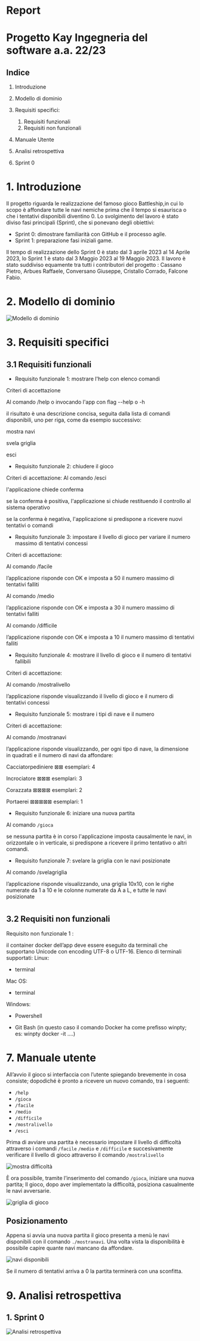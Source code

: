 # Report
# Progetto Kay Ingegneria del software a.a. 22/23
## Indice
1. Introduzione
2. Modello di dominio
3. Requisiti specifici:
   1. Requisiti funzionali
   2. Requisiti non funzionali

7. Manuale Utente
9. Analisi retrospettiva

  1. Sprint 0


# 1. Introduzione

Il progetto riguarda le realizzazione del famoso gioco Battleship,in cui lo scopo è affondare tutte le navi nemiche prima che il tempo si esaurisca o che i tentativi disponibili diventino 0. 
Lo svolgimento del lavoro è stato diviso fasi principali (Sprint), che si ponevano degli obiettivi:

- Sprint 0: dimostrare familiarità con GitHub e il processo agile.
- Sprint 1: preparazione fasi iniziali game.


Il tempo di realizzazione dello Sprint 0 è stato dal 3 aprile 2023 al 14 Aprile 2023, lo Sprint 1 è stato dal 3 Maggio 2023 al 19 Maggio 2023.
Il lavoro è stato suddiviso equamente tra tutti i contributori del progetto :
Cassano Pietro, Arbues Raffaele, Conversano Giuseppe, Cristallo Corrado, Falcone Fabio.

# 2. Modello di dominio
![Modello di dominio](./img/dominio.png)

# 3. Requisiti specifici
## 3.1 Requisiti funzionali

- Requisito funzionale 1:
 mostrare l'help con elenco comandi 

Criteri di accettazione 

Al comando /help o invocando l'app con flag --help o -h 

il risultato è una descrizione concisa, seguita dalla lista di comandi disponibili, uno per riga, come da esempio successivo: 

mostra navi	 

svela griglia 

esci 



- Requisito funzionale 2:
 chiudere il gioco 

Criteri di accettazione: 
Al comando /esci 

l'applicazione chiede conferma  

se la conferma è positiva, l'applicazione si chiude restituendo il controllo al sistema operativo 

se la conferma è negativa, l'applicazione si predispone a ricevere nuovi tentativi o comandi 

- Requisito funzionale 3:
 impostare il livello di gioco per variare il numero massimo di tentativi concessi 

Criteri di accettazione:

Al comando /facile  

l’applicazione risponde con OK e imposta a 50 il numero massimo di tentativi falliti 

 

Al comando /medio  

l’applicazione risponde con OK e imposta a 30 il numero massimo di tentativi falliti 

 

Al comando /difficile  

l’applicazione risponde con OK e imposta a 10 il numero massimo di tentativi falliti 

- Requisito funzionale 4:
 mostrare il livello di gioco e il numero di tentativi fallibili  

Criteri di accettazione: 

Al comando /mostralivello  

l’applicazione risponde visualizzando il livello di gioco e il numero di tentativi concessi 

- Requisito funzionale 5:
 mostrare i tipi di nave e il numero  

Criteri di accettazione: 

Al comando /mostranavi  

l’applicazione risponde visualizzando, per ogni tipo di nave, la dimensione in quadrati e il numero di navi da affondare: 

Cacciatorpediniere 	⊠⊠ 		esemplari: 4 

Incrociatore 		⊠⊠⊠ 		esemplari: 3  

Corazzata 		⊠⊠⊠⊠ 	esemplari: 2  

Portaerei  		⊠⊠⊠⊠⊠ 	esemplari: 1  

- Requisito funzionale 6:
iniziare una nuova partita 

 

Al comando `/gioca` 

se nessuna partita è in corso l'applicazione imposta causalmente le navi, in orizzontale o in verticale, si predispone a ricevere il primo tentativo o altri comandi. 

- Requisito funzionale 7:
 svelare la griglia con le navi posizionate 

 

Al comando /svelagriglia  

l’applicazione risponde visualizzando, una griglia 10x10, con le righe numerate da 1 a 10 e le colonne numerate da A a L, e tutte le navi posizionate   
#

## 3.2 Requisiti non funzionali
Requisito non funzionale 1 : 

il container docker dell’app deve essere eseguito da terminali che supportano Unicode con encoding UTF-8 o UTF-16.
Elenco di terminali supportati:
Linux:

- terminal

Mac OS:

- terminal

Windows:

- Powershell

- Git Bash (in questo caso il comando Docker ha come prefisso winpty; es: winpty docker -it ....)



# 7. Manuale utente
All’avvio il gioco si interfaccia con l’utente spiegando brevemente in cosa consiste; dopodiché è pronto a ricevere un nuovo comando, tra i seguenti:
- `/help`
- `/gioca`
- `/facile`
- `/medio`
- `/difficile`
- `/mostralivello`
- `/esci`

Prima di avviare una partita è necessario impostare il livello di difficoltà attraverso i comandi `/facile`
`/medio` e `/difficile` e succesivamente verificare il livello di gioco attraverso il comando
 `/mostralivello`

![mostra difficoltà](./img/mostradiff.png)

È ora possibile, tramite l’inserimento del comando `/gioca`, iniziare una nuova partita;
Il gioco, dopo aver implementato la difficoltà, posiziona casualmente le navi avversarie. 

![griglia di gioco](./img/gigliagioco.png)

## Posizionamento
Appena si avvia una nuova partita il gioco presenta a menù le navi disponibili con il comando `./mostranavi`.
Una volta vista la disponibilità è possibile capire quante navi mancano da affondare.

![navi disponibili](./img/navidisp.png)

Se il numero di tentativi arriva a 0 la partita terminerà con una sconfitta.




# 9. Analisi retrospettiva

## 1. Sprint 0
![Analisi retrospettiva](./img/analisiretro.png)
